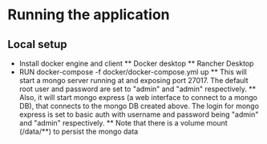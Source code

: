 # Running the application
## Local setup
* Install docker engine and client
** Docker desktop
** Rancher Desktop
* RUN docker-compose -f docker/docker-compose.yml up
** This will start a mongo server running at and exposing port 27017. The default root user and password are set to "admin" and "admin" respectively.
** Also, it will start mongo express (a web interface to connect to a mongo DB), that connects to the mongo DB created above. The login for mongo express is set to basic auth with username and password being "admin" and "admin" respectively.
** Note that there is a volume mount (/data/**) to persist the mongo data